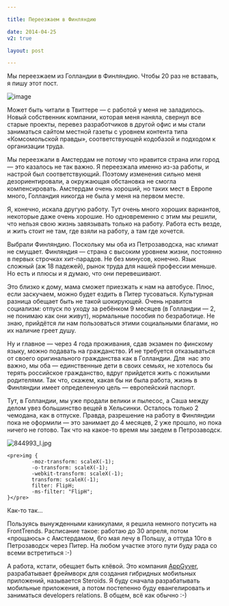 ```yaml
---

title: Переезжаем в Финляндию

date: 2014-04-25
v2: true

layout: post

---
```

Мы переезжаем из Голландии в Финляндию. Чтобы 20 раз не вставать, я пишу этот пост.

![image](http://img-fotki.yandex.ru/get/9764/14441195.30/0_819b7_d24d03bf_L.jpg)
<excerpt/>

Может быть читали в Твиттере — с работой у меня не заладилось. Новый собственник компании, которая меня наняла, свернул все старые проекты, перевез разработчиков в другой офис и мы стали заниматься сайтом местной газеты с уровнем контента типа «Комсомольской правды», соответствующей кодобазой и подходом к организации труда.

Мы переезжали в Амстердам не потому что нравится страна или город — это казалось не так важно. Я переезжала именно из-за работы, и настрой был соответствующий. Поэтому изменения сильно меня дезориентировали, а окружающая обстановка не смогла компенсировать. Амстердам очень хороший, но таких мест в Европе много, Голландия никогда не была у меня на первом месте.

Я, конечно, искала другую работу. Тут очень много хороших вариантов, некоторые даже очень хорошие. Но одновременно с этим мы решили, что нельзя свою жизнь завязывать только на работу. Работа есть везде, и жить стоит не там, где взяли на работу, а там где хочется.

Выбрали Финляндию. Поскольку мы оба из Петрозаводска, нас климат не смущает. Финляндия — страна с высоким уровнем жизни, постоянно в первых строчках хит-парадов. Не без минусов, конечно. Язык сложный (аж 18 падежей), рынок труда для нашей профессии меньше. Но есть и плюсы и я думаю, что они перевешивают.

Это близко к дому, мама сможет приезжать к нам на автобусе. Плюс, если заскучаем, можно будет ездить в Питер тусоваться. Культурная разница обещает быть не такой шокирующей. Очень нравится социализм: отпуск по уходу за ребёнком 9 месяцев (в Голландии — 2, не понимаю как они живут), нормальные пособия по безработице. Не знаю, прийдётся ли нам пользоваться этими социальными благами, но их наличие греет душу.

Ну и главное — через 4 года проживания, сдав экзамен по финскому языку, можно подавать на гражданство. И не требуется отказываться от своего оригинального гражданства как в Голландии. Для &nbsp;нас это важно, мы оба — единственные дети в своих семьях, не хотелось бы терять российское гражданство, вдруг прийдется жить с пожилыми родителями. Так что, скажем, какая бы ни была работа, жизнь в Финляндии имеет определенную цель — европейский паспорт.

Тут, в Голландии, мы уже продали велики и пылесос, а Саша между делом увез большинство вещей в Хельсинки. Осталось только 2 чемодана, как в отпуске. Правда, разрешение на работу в Финляндии пока не оформили — это занимает до 4 месяцев, 2 уже прошло, но пока ничего не готово. Так что на какое-то время мы заедем в Петрозаводск.

![844993_l.jpg](http://img-fotki.yandex.ru/get/9803/14441195.30/0_8298c_b9664678_M.jpg)

```
<pre>img {
        -moz-transform: scaleX(-1);
        -o-transform: scaleX(-1);
        -webkit-transform: scaleX(-1);
        transform: scaleX(-1);
        filter: FlipH;
        -ms-filter: "FlipH";
}</pre>
```

Как-то так...

Пользуясь вынужденными каникулами, я решила немного потусить на FrontTrends. Расписание такое: работаю до 30 апреля, потом «прощаюсь» с Амстердамом, 6го мая лечу в Польшу, а оттуда 10го в Петрозаводск через Питер. На любом участке этого пути буду рада со всеми встретиться :-)

А работа, кстати, обещает быть клёвой. Это компания [AppGyver](http://www.appgyver.com/), разрабатывает фреймворк для создания гибридных мобильных приложений, называется Steroids. Я буду сначала разрабатывать мобильные приложения, а потом постепенно буду евангелировать и заниматься developers relations. В общем, всё как обычно :-)
